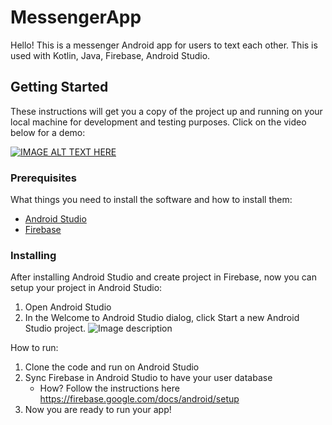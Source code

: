 # MessengerApp
 
Hello! This is a messenger Android app for users to text each other. This is used with Kotlin, Java, Firebase, Android Studio. 

## Getting Started
These instructions will get you a copy of the project up and running on your local machine for development and testing purposes. Click on the video below for a demo:

[![IMAGE ALT TEXT HERE](http://img.youtube.com/vi/grki3KX6KEE/0.jpg)](http://www.youtube.com/watch?v=grki3KX6KEE)


### Prerequisites
What things you need to install the software and how to install them:
- [Android Studio](https://developer.android.com/studio)
- [Firebase](https://firebase.google.com/)

### Installing
After installing Android Studio and create project in Firebase, now you can setup your project in Android Studio:
1. Open Android Studio
2. In the Welcome to Android Studio dialog, click Start a new Android Studio project.
![Image description](link-to-image)


How to run:
1. Clone the code and run on Android Studio
2. Sync Firebase in Android Studio to have your user database
   - How? Follow the instructions here https://firebase.google.com/docs/android/setup
3. Now you are ready to run your app! 



